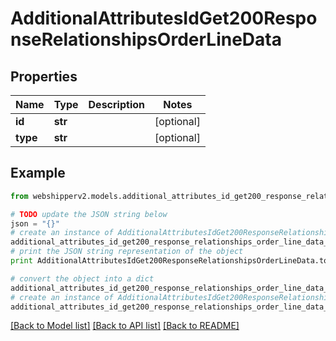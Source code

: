 # AdditionalAttributesIdGet200ResponseRelationshipsOrderLineData


## Properties
Name | Type | Description | Notes
------------ | ------------- | ------------- | -------------
**id** | **str** |  | [optional] 
**type** | **str** |  | [optional] 

## Example

```python
from webshipperv2.models.additional_attributes_id_get200_response_relationships_order_line_data import AdditionalAttributesIdGet200ResponseRelationshipsOrderLineData

# TODO update the JSON string below
json = "{}"
# create an instance of AdditionalAttributesIdGet200ResponseRelationshipsOrderLineData from a JSON string
additional_attributes_id_get200_response_relationships_order_line_data_instance = AdditionalAttributesIdGet200ResponseRelationshipsOrderLineData.from_json(json)
# print the JSON string representation of the object
print AdditionalAttributesIdGet200ResponseRelationshipsOrderLineData.to_json()

# convert the object into a dict
additional_attributes_id_get200_response_relationships_order_line_data_dict = additional_attributes_id_get200_response_relationships_order_line_data_instance.to_dict()
# create an instance of AdditionalAttributesIdGet200ResponseRelationshipsOrderLineData from a dict
additional_attributes_id_get200_response_relationships_order_line_data_form_dict = additional_attributes_id_get200_response_relationships_order_line_data.from_dict(additional_attributes_id_get200_response_relationships_order_line_data_dict)
```
[[Back to Model list]](../README.md#documentation-for-models) [[Back to API list]](../README.md#documentation-for-api-endpoints) [[Back to README]](../README.md)


